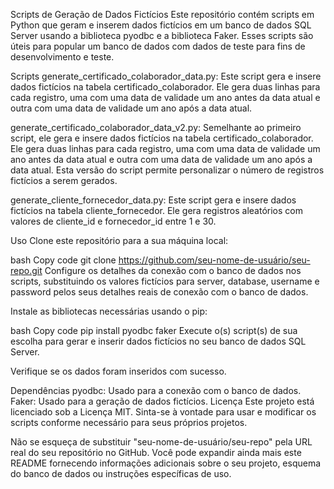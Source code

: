 Scripts de Geração de Dados Fictícios
Este repositório contém scripts em Python que geram e inserem dados fictícios em um banco de dados SQL Server usando a biblioteca pyodbc e a biblioteca Faker. Esses scripts são úteis para popular um banco de dados com dados de teste para fins de desenvolvimento e teste.

Scripts
generate_certificado_colaborador_data.py: Este script gera e insere dados fictícios na tabela certificado_colaborador. Ele gera duas linhas para cada registro, uma com uma data de validade um ano antes da data atual e outra com uma data de validade um ano após a data atual.

generate_certificado_colaborador_data_v2.py: Semelhante ao primeiro script, ele gera e insere dados fictícios na tabela certificado_colaborador. Ele gera duas linhas para cada registro, uma com uma data de validade um ano antes da data atual e outra com uma data de validade um ano após a data atual. Esta versão do script permite personalizar o número de registros fictícios a serem gerados.

generate_cliente_fornecedor_data.py: Este script gera e insere dados fictícios na tabela cliente_fornecedor. Ele gera registros aleatórios com valores de cliente_id e fornecedor_id entre 1 e 30.

Uso
Clone este repositório para a sua máquina local:

bash
Copy code
git clone https://github.com/seu-nome-de-usuário/seu-repo.git
Configure os detalhes da conexão com o banco de dados nos scripts, substituindo os valores fictícios para server, database, username e password pelos seus detalhes reais de conexão com o banco de dados.

Instale as bibliotecas necessárias usando o pip:

bash
Copy code
pip install pyodbc faker
Execute o(s) script(s) de sua escolha para gerar e inserir dados fictícios no seu banco de dados SQL Server.

Verifique se os dados foram inseridos com sucesso.

Dependências
pyodbc: Usado para a conexão com o banco de dados.
Faker: Usado para a geração de dados fictícios.
Licença
Este projeto está licenciado sob a Licença MIT. Sinta-se à vontade para usar e modificar os scripts conforme necessário para seus próprios projetos.

Não se esqueça de substituir "seu-nome-de-usuário/seu-repo" pela URL real do seu repositório no GitHub. Você pode expandir ainda mais este README fornecendo informações adicionais sobre o seu projeto, esquema do banco de dados ou instruções específicas de uso.